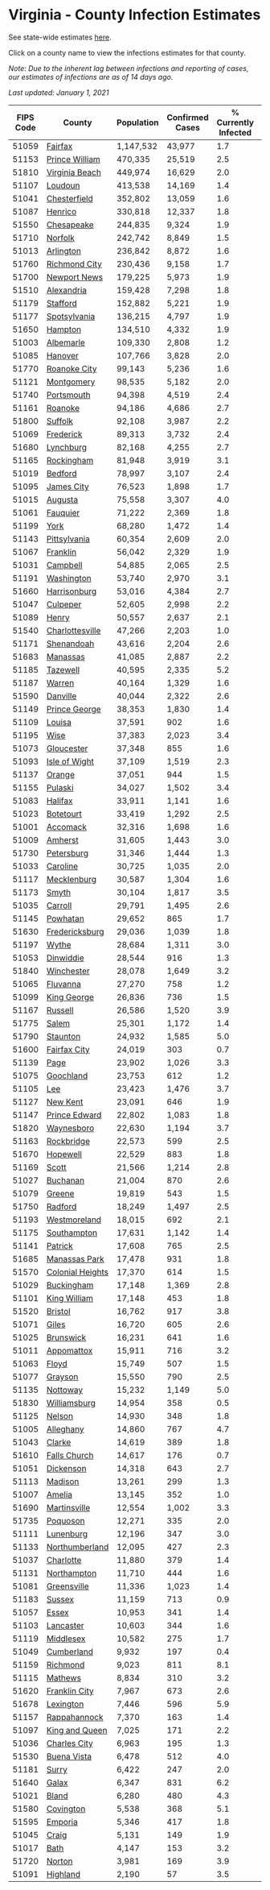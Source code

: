# Virginia - County Infection Estimates

See state-wide estimates [here](/infections/us-va).

Click on a county name to view the infections estimates for that county.

*Note: Due to the inherent lag between infections and reporting of cases, our estimates of infections are as of 14 days ago.*

*Last updated: January 1, 2021*

|   FIPS Code |                               County |   Population |   Confirmed Cases |   % Currently Infected |   % Total Infected |
|-------------|--------------------------------------|--------------|-------------------|------------------------|--------------------|
|       51059 |                   [Fairfax](fairfax) |    1,147,532 |            43,977 |                    1.7 |               14.4 |
|       51153 |     [Prince William](prince-william) |      470,335 |            25,519 |                    2.5 |               19.9 |
|       51810 |     [Virginia Beach](virginia-beach) |      449,974 |            16,629 |                    2.0 |               11.7 |
|       51107 |                   [Loudoun](loudoun) |      413,538 |            14,169 |                    1.4 |               12.2 |
|       51041 |         [Chesterfield](chesterfield) |      352,802 |            13,059 |                    1.6 |               12.6 |
|       51087 |                   [Henrico](henrico) |      330,818 |            12,337 |                    1.8 |               13.0 |
|       51550 |             [Chesapeake](chesapeake) |      244,835 |             9,324 |                    1.9 |               12.4 |
|       51710 |                   [Norfolk](norfolk) |      242,742 |             8,849 |                    1.5 |               11.9 |
|       51013 |               [Arlington](arlington) |      236,842 |             8,872 |                    1.6 |               14.1 |
|       51760 |       [Richmond City](richmond-city) |      230,436 |             9,158 |                    1.7 |               13.8 |
|       51700 |         [Newport News](newport-news) |      179,225 |             5,973 |                    1.9 |               10.6 |
|       51510 |             [Alexandria](alexandria) |      159,428 |             7,298 |                    1.8 |               17.6 |
|       51179 |                 [Stafford](stafford) |      152,882 |             5,221 |                    1.9 |               11.5 |
|       51177 |         [Spotsylvania](spotsylvania) |      136,215 |             4,797 |                    1.9 |               11.7 |
|       51650 |                   [Hampton](hampton) |      134,510 |             4,332 |                    1.9 |               10.3 |
|       51003 |               [Albemarle](albemarle) |      109,330 |             2,808 |                    1.2 |                8.4 |
|       51085 |                   [Hanover](hanover) |      107,766 |             3,828 |                    2.0 |               11.4 |
|       51770 |         [Roanoke City](roanoke-city) |       99,143 |             5,236 |                    1.6 |               16.5 |
|       51121 |             [Montgomery](montgomery) |       98,535 |             5,182 |                    2.0 |               16.1 |
|       51740 |             [Portsmouth](portsmouth) |       94,398 |             4,519 |                    2.4 |               15.8 |
|       51161 |                   [Roanoke](roanoke) |       94,186 |             4,686 |                    2.7 |               15.0 |
|       51800 |                   [Suffolk](suffolk) |       92,108 |             3,987 |                    2.2 |               14.4 |
|       51069 |               [Frederick](frederick) |       89,313 |             3,732 |                    2.4 |               13.5 |
|       51680 |               [Lynchburg](lynchburg) |       82,168 |             4,255 |                    2.7 |               15.8 |
|       51165 |             [Rockingham](rockingham) |       81,948 |             3,919 |                    3.1 |               16.1 |
|       51019 |                   [Bedford](bedford) |       78,997 |             3,107 |                    2.4 |               11.8 |
|       51095 |             [James City](james-city) |       76,523 |             1,898 |                    1.7 |                8.6 |
|       51015 |                   [Augusta](augusta) |       75,558 |             3,307 |                    4.0 |               13.1 |
|       51061 |                 [Fauquier](fauquier) |       71,222 |             2,369 |                    1.8 |               11.3 |
|       51199 |                         [York](york) |       68,280 |             1,472 |                    1.4 |                6.9 |
|       51143 |         [Pittsylvania](pittsylvania) |       60,354 |             2,609 |                    2.0 |               13.4 |
|       51067 |                 [Franklin](franklin) |       56,042 |             2,329 |                    1.9 |               12.6 |
|       51031 |                 [Campbell](campbell) |       54,885 |             2,065 |                    2.5 |               11.1 |
|       51191 |             [Washington](washington) |       53,740 |             2,970 |                    3.1 |               16.6 |
|       51660 |         [Harrisonburg](harrisonburg) |       53,016 |             4,384 |                    2.7 |               30.1 |
|       51047 |                 [Culpeper](culpeper) |       52,605 |             2,998 |                    2.2 |               20.5 |
|       51089 |                       [Henry](henry) |       50,557 |             2,637 |                    2.1 |               16.3 |
|       51540 |   [Charlottesville](charlottesville) |       47,266 |             2,203 |                    1.0 |               15.1 |
|       51171 |             [Shenandoah](shenandoah) |       43,616 |             2,204 |                    2.6 |               17.7 |
|       51683 |                 [Manassas](manassas) |       41,085 |             2,887 |                    2.2 |               28.7 |
|       51185 |                 [Tazewell](tazewell) |       40,595 |             2,335 |                    5.2 |               16.8 |
|       51187 |                     [Warren](warren) |       40,164 |             1,329 |                    1.6 |               11.1 |
|       51590 |                 [Danville](danville) |       40,044 |             2,322 |                    2.6 |               18.3 |
|       51149 |       [Prince George](prince-george) |       38,353 |             1,830 |                    1.4 |               15.2 |
|       51109 |                     [Louisa](louisa) |       37,591 |               902 |                    1.6 |                7.8 |
|       51195 |                         [Wise](wise) |       37,383 |             2,023 |                    3.4 |               16.1 |
|       51073 |             [Gloucester](gloucester) |       37,348 |               855 |                    1.6 |                7.2 |
|       51093 |       [Isle of Wight](isle-of-wight) |       37,109 |             1,519 |                    2.3 |               13.8 |
|       51137 |                     [Orange](orange) |       37,051 |               944 |                    1.5 |                8.3 |
|       51155 |                   [Pulaski](pulaski) |       34,027 |             1,502 |                    3.4 |               13.0 |
|       51083 |                   [Halifax](halifax) |       33,911 |             1,141 |                    1.6 |               10.4 |
|       51023 |               [Botetourt](botetourt) |       33,419 |             1,292 |                    2.5 |               12.0 |
|       51001 |                 [Accomack](accomack) |       32,316 |             1,698 |                    1.6 |               23.9 |
|       51009 |                   [Amherst](amherst) |       31,605 |             1,443 |                    3.0 |               13.8 |
|       51730 |             [Petersburg](petersburg) |       31,346 |             1,444 |                    1.3 |               14.8 |
|       51033 |                 [Caroline](caroline) |       30,725 |             1,035 |                    2.0 |               10.8 |
|       51117 |           [Mecklenburg](mecklenburg) |       30,587 |             1,304 |                    1.6 |               15.1 |
|       51173 |                       [Smyth](smyth) |       30,104 |             1,817 |                    3.5 |               17.6 |
|       51035 |                   [Carroll](carroll) |       29,791 |             1,495 |                    2.6 |               16.2 |
|       51145 |                 [Powhatan](powhatan) |       29,652 |               865 |                    1.7 |                8.7 |
|       51630 |     [Fredericksburg](fredericksburg) |       29,036 |             1,039 |                    1.8 |               12.4 |
|       51197 |                       [Wythe](wythe) |       28,684 |             1,311 |                    3.0 |               13.7 |
|       51053 |               [Dinwiddie](dinwiddie) |       28,544 |               916 |                    1.3 |               10.2 |
|       51840 |             [Winchester](winchester) |       28,078 |             1,649 |                    3.2 |               19.6 |
|       51065 |                 [Fluvanna](fluvanna) |       27,270 |               758 |                    1.2 |                9.6 |
|       51099 |           [King George](king-george) |       26,836 |               736 |                    1.5 |                8.5 |
|       51167 |                   [Russell](russell) |       26,586 |             1,520 |                    3.9 |               16.8 |
|       51775 |                       [Salem](salem) |       25,301 |             1,172 |                    1.4 |               14.2 |
|       51790 |                 [Staunton](staunton) |       24,932 |             1,585 |                    5.0 |               19.3 |
|       51600 |         [Fairfax City](fairfax-city) |       24,019 |               303 |                    0.7 |                4.7 |
|       51139 |                         [Page](page) |       23,902 |             1,026 |                    3.3 |               15.7 |
|       51075 |               [Goochland](goochland) |       23,753 |               612 |                    1.2 |                9.5 |
|       51105 |                           [Lee](lee) |       23,423 |             1,476 |                    3.7 |               18.8 |
|       51127 |                 [New Kent](new-kent) |       23,091 |               646 |                    1.9 |                8.8 |
|       51147 |       [Prince Edward](prince-edward) |       22,802 |             1,083 |                    1.8 |               16.5 |
|       51820 |             [Waynesboro](waynesboro) |       22,630 |             1,194 |                    3.7 |               16.1 |
|       51163 |             [Rockbridge](rockbridge) |       22,573 |               599 |                    2.5 |                8.0 |
|       51670 |                 [Hopewell](hopewell) |       22,529 |               883 |                    1.8 |               12.9 |
|       51169 |                       [Scott](scott) |       21,566 |             1,214 |                    2.8 |               16.9 |
|       51027 |                 [Buchanan](buchanan) |       21,004 |               870 |                    2.6 |               11.4 |
|       51079 |                     [Greene](greene) |       19,819 |               543 |                    1.5 |                8.8 |
|       51750 |                   [Radford](radford) |       18,249 |             1,497 |                    2.5 |               25.1 |
|       51193 |         [Westmoreland](westmoreland) |       18,015 |               692 |                    2.1 |               13.0 |
|       51175 |           [Southampton](southampton) |       17,631 |             1,142 |                    1.4 |               22.7 |
|       51141 |                   [Patrick](patrick) |       17,608 |               765 |                    2.5 |               13.3 |
|       51685 |       [Manassas Park](manassas-park) |       17,478 |               931 |                    1.8 |               21.3 |
|       51570 | [Colonial Heights](colonial-heights) |       17,370 |               614 |                    1.5 |               12.4 |
|       51029 |             [Buckingham](buckingham) |       17,148 |             1,369 |                    2.8 |               30.8 |
|       51101 |         [King William](king-william) |       17,148 |               453 |                    1.8 |                8.4 |
|       51520 |                   [Bristol](bristol) |       16,762 |               917 |                    3.8 |               16.2 |
|       51071 |                       [Giles](giles) |       16,720 |               605 |                    2.6 |               10.4 |
|       51025 |               [Brunswick](brunswick) |       16,231 |               641 |                    1.6 |               12.6 |
|       51011 |             [Appomattox](appomattox) |       15,911 |               716 |                    3.2 |               13.8 |
|       51063 |                       [Floyd](floyd) |       15,749 |               507 |                    1.5 |                9.9 |
|       51077 |                   [Grayson](grayson) |       15,550 |               790 |                    2.5 |               16.1 |
|       51135 |                 [Nottoway](nottoway) |       15,232 |             1,149 |                    5.0 |               22.4 |
|       51830 |         [Williamsburg](williamsburg) |       14,954 |               358 |                    0.5 |                8.7 |
|       51125 |                     [Nelson](nelson) |       14,930 |               348 |                    1.8 |                7.3 |
|       51005 |               [Alleghany](alleghany) |       14,860 |               767 |                    4.7 |               15.3 |
|       51043 |                     [Clarke](clarke) |       14,619 |               389 |                    1.8 |                8.2 |
|       51610 |         [Falls Church](falls-church) |       14,617 |               176 |                    0.7 |                5.4 |
|       51051 |               [Dickenson](dickenson) |       14,318 |               643 |                    2.7 |               13.0 |
|       51113 |                   [Madison](madison) |       13,261 |               299 |                    1.3 |                7.6 |
|       51007 |                     [Amelia](amelia) |       13,145 |               352 |                    1.0 |                9.0 |
|       51690 |         [Martinsville](martinsville) |       12,554 |             1,002 |                    3.3 |               24.8 |
|       51735 |                 [Poquoson](poquoson) |       12,271 |               335 |                    2.0 |                8.2 |
|       51111 |               [Lunenburg](lunenburg) |       12,196 |               347 |                    3.0 |                8.7 |
|       51133 |     [Northumberland](northumberland) |       12,095 |               427 |                    2.3 |               11.2 |
|       51037 |               [Charlotte](charlotte) |       11,880 |               379 |                    1.4 |               10.0 |
|       51131 |           [Northampton](northampton) |       11,710 |               444 |                    1.6 |               17.5 |
|       51081 |           [Greensville](greensville) |       11,336 |             1,023 |                    1.4 |               32.4 |
|       51183 |                     [Sussex](sussex) |       11,159 |               713 |                    0.9 |               23.2 |
|       51057 |                       [Essex](essex) |       10,953 |               341 |                    1.4 |               10.7 |
|       51103 |               [Lancaster](lancaster) |       10,603 |               344 |                    1.6 |                9.7 |
|       51119 |               [Middlesex](middlesex) |       10,582 |               275 |                    1.7 |                8.2 |
|       51049 |             [Cumberland](cumberland) |        9,932 |               197 |                    0.4 |                7.1 |
|       51159 |                 [Richmond](richmond) |        9,023 |               811 |                    8.1 |               36.9 |
|       51115 |                   [Mathews](mathews) |        8,834 |               310 |                    3.2 |               10.5 |
|       51620 |       [Franklin City](franklin-city) |        7,967 |               673 |                    2.6 |               28.0 |
|       51678 |               [Lexington](lexington) |        7,446 |               596 |                    5.9 |               23.9 |
|       51157 |         [Rappahannock](rappahannock) |        7,370 |               163 |                    1.4 |                7.2 |
|       51097 |     [King and Queen](king-and-queen) |        7,025 |               171 |                    2.2 |                8.2 |
|       51036 |         [Charles City](charles-city) |        6,963 |               195 |                    1.3 |                9.8 |
|       51530 |           [Buena Vista](buena-vista) |        6,478 |               512 |                    4.0 |               23.7 |
|       51181 |                       [Surry](surry) |        6,422 |               247 |                    2.0 |               12.3 |
|       51640 |                       [Galax](galax) |        6,347 |               831 |                    6.2 |               44.9 |
|       51021 |                       [Bland](bland) |        6,280 |               480 |                    4.3 |               22.1 |
|       51580 |               [Covington](covington) |        5,538 |               368 |                    5.1 |               19.8 |
|       51595 |                   [Emporia](emporia) |        5,346 |               417 |                    1.8 |               27.8 |
|       51045 |                       [Craig](craig) |        5,131 |               149 |                    1.9 |                9.0 |
|       51017 |                         [Bath](bath) |        4,147 |               153 |                    3.2 |               10.2 |
|       51720 |                     [Norton](norton) |        3,981 |               169 |                    3.9 |               12.6 |
|       51091 |                 [Highland](highland) |        2,190 |                57 |                    3.5 |                8.6 |